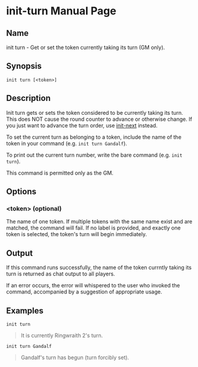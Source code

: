 
# init-turn Manual Page

## Name

init turn - Get or set the token currently taking its turn (GM only).

## Synopsis

```
init turn [<token>]
```

## Description

Init turn gets or sets the token considered to be currently taking its turn. This does NOT cause the round counter to advance or otherwise change. If you just want to advance the turn order, use [init-next](init-next.md) instead.

To set the current turn as belonging to a token, include the name of the token in your command (e.g. ```init turn Gandalf```).

To print out the current turn number, write the bare command (e.g. ```init turn```).

This command is permitted only as the GM.

## Options

### \<token\> (optional)
The name of one token. If multiple tokens with the same name exist and are matched, the command will fail. If no label is provided, and exactly one token is selected, the token's turn will begin immediately.

## Output

If this command runs successfully, the name of the token currntly taking its turn is returned as chat output to all players.

If an error occurs, the error will whispered to the user who invoked the command, accompanied by a suggestion of appropriate usage.

## Examples

```init turn```

> It is currently Ringwraith 2's turn.

```init turn Gandalf```

> Gandalf's turn has begun (turn forcibly set).